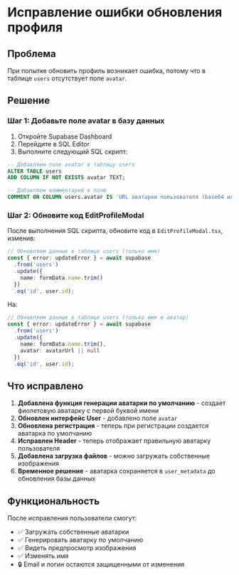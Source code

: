 # Исправление ошибки обновления профиля

## Проблема
При попытке обновить профиль возникает ошибка, потому что в таблице `users` отсутствует поле `avatar`.

## Решение

### Шаг 1: Добавьте поле avatar в базу данных
1. Откройте Supabase Dashboard
2. Перейдите в SQL Editor
3. Выполните следующий SQL скрипт:

```sql
-- Добавляем поле avatar в таблицу users
ALTER TABLE users 
ADD COLUMN IF NOT EXISTS avatar TEXT;

-- Добавляем комментарий к полю
COMMENT ON COLUMN users.avatar IS 'URL аватарки пользователя (base64 или URL)';
```

### Шаг 2: Обновите код EditProfileModal
После выполнения SQL скрипта, обновите код в `EditProfileModal.tsx`, изменив:

```typescript
// Обновляем данные в таблице users (только имя)
const { error: updateError } = await supabase
  .from('users')
  .update({
    name: formData.name.trim()
  })
  .eq('id', user.id);
```

На:

```typescript
// Обновляем данные в таблице users (только имя и аватар)
const { error: updateError } = await supabase
  .from('users')
  .update({
    name: formData.name.trim(),
    avatar: avatarUrl || null
  })
  .eq('id', user.id);
```

## Что исправлено

1. **Добавлена функция генерации аватарки по умолчанию** - создает фиолетовую аватарку с первой буквой имени
2. **Обновлен интерфейс User** - добавлено поле `avatar`
3. **Обновлена регистрация** - теперь при регистрации создается аватарка по умолчанию
4. **Исправлен Header** - теперь отображает правильную аватарку пользователя
5. **Добавлена загрузка файлов** - можно загружать собственные изображения
6. **Временное решение** - аватарка сохраняется в `user_metadata` до обновления базы данных

## Функциональность

После исправления пользователи смогут:
- ✅ Загружать собственные аватарки
- ✅ Генерировать аватарку по умолчанию
- ✅ Видеть предпросмотр изображения
- ✅ Изменять имя
- 🔒 Email и логин остаются защищенными от изменения

